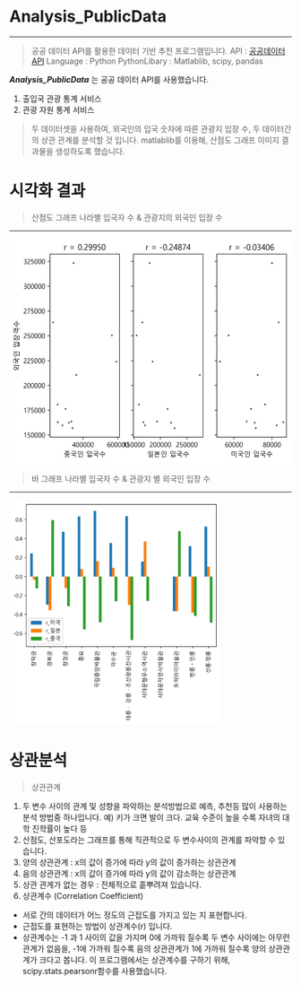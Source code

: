 # Analysis_PublicData
---
> 공공 데이터 API를 활용한 데이터 기반 추천 프로그램입니다.
> API : [공공데이터 API](https://www.data.go.kr)
> Language : Python
> PythonLibary : Matlablib, scipy, pandas


***Analysis_PublicData*** 는 공공 데이터 API를 사용했습니다.
1. 출입국 관광 통계 서비스 
2. 관광 자원 통계 서비스 
> 두 데이터셋을 사용하여, 외국인의 입국 숫자에 따른 관광지 입장 수, 두 데이터간의 상관 관계를 분석할 것 입니다.
> matlablib를 이용해, 산점도 그래프 이미지 결과물을 생성하도록 했습니다.

# 시각화 결과
> 산점도 그래프
나라별 입국자 수 & 관광지의 외국인 입장 수
---
<img src="https://github.com/twooopark/Analysis_PublicData/blob/master/__results__/visualization/graph_scatter.png" height="400px" />

> 바 그래프
나라별 입국자 수 & 관광지 별 외국인 입장 수
---
<img src="https://github.com/twooopark/Analysis_PublicData/blob/master/__results__/visualization/graph_bar.png" height="400px" />

# 상관분석
>상관관계
1. 두 변수 사이의 관계 및 성향을 파악하는 분석방법으로 예측, 추천등 많이 사용하는 분석 방법중 하나입니다. 예) 키가 크면 발이 크다.  교육 수준이 높을 수록 자녀의 대학 진학률이 높다 등
2. 산점도, 산포도라는 그래프를 통해 직관적으로 두 변수사이의 관계를 파악할 수 있습니다.            
3. 양의 상관관계 : x의 값이 증가에 따라 y의 값이 증가하는 상관관계
4. 음의 상관관계 : x의 값이 증가에 따라 y의 값이 감소하는 상관관계
5. 상관 관계가 없는 경우 : 전체적으로 흩뿌려져 있습니다.
6. 상관계수 (Correlation Coefficient)
- 서로 간의 데이터가 어느 정도의 근접도를 가지고 있는 지 표현합니다.
- 근접도를 표현하는 방법이  상관계수(r) 입니다.
- 상관계수는  -1 과 1 사이의 값을 가지며 0에 가까워 질수록  두 변수
  사이에는 아무런 관계가 없음을, -1에 가까워 질수록 음의 상관관계가
  1에 가까워 질수록 양의 상관관계가 크다고 봅니다.
  이 프로그램에서는 상관계수를 구하기 위해, scipy.stats.pearsonr함수를 사용했습니다.

